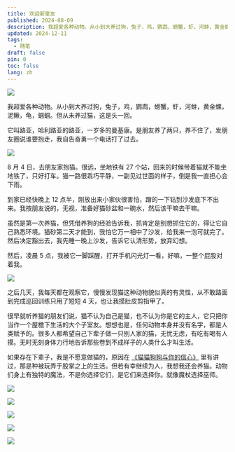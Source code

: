 ```yaml
---
title: 欢迎新室友
published: 2024-08-09
description: 我超爱各种动物。从小到大养过狗，兔子，鸡，鹦鹉，螃蟹，虾，河蚌，黄金螺，泥鳅，龟，蝈蝈。但从未养过猫，这是头一回。
updated: 2024-12-11
tags:
  - 随笔
draft: false
pin: 0
toc: false
lang: zh
---
```


![](./_images/欢迎新室友-1754590543861.webp)

我超爱各种动物。从小到大养过狗，兔子，鸡，鹦鹉，螃蟹，虾，河蚌，黄金螺，泥鳅，龟，蝈蝈。但从未养过猫，这是头一回。

它叫路亚，哈利路亚的路亚，一岁多的曼基康。是朋友养了两只，养不住了，发朋友圈说谁要抱走，我自告奋勇一个电话打了过去。

![](./_images/欢迎新室友-1754590578805.webp)

8 月 4 日，去朋友家抱猫。很远，坐地铁有 27 个站，回来的时候带着猫就不能坐地铁了，只好打车。猫一路很乖巧平静，一副见过世面的样子，倒是我一直担心会下雨。

到家已经快晚上 12 点半，刚放出来小家伙很害怕，蹭的一下钻到沙发底下不出来。我按朋友说的，无视，准备好猫砂盆和一碗水，然后该干嘛去干嘛。

虽然是第一次养猫，但凭借养狗的经验告诉我，抓肯定是别想抓住它的，得让它自己熟悉环境。猫砂第二天才能到，我怕它万一相中了沙发，给我来一泡可就完了。然后决定豁出去，我先睡一晚上沙发，告诉它认清形势，放弃幻想。

然后，凌晨 5 点，我被它一脚踩醒，打开手机闪光灯一看，好嘛，一整个屁股对着我。

![](./_images/欢迎新室友-1754590653366.webp)

之后几天，我每天都在观察它，慢慢发现猫这种动物貌似真的有灵性，从不敢路面到完成巡回训练只用了短短 4 天，也让我摸肚皮剪指甲了。

很早就听养猫的朋友们说，猫不认为自己是猫，也不认为你是它的主人，它只把你当作一个屋檐下生活的大个子室友。想想也是，任何动物本身并没有名字，都是人类赋予的。很多人都希望自己下辈子做一只别人家的猫，无忧无虑，有吃有喝有人摸。无时无刻身体力行地告诉那些卷到不成样子的人类什么才叫生活。

如果存在下辈子，我是不愿意做猫的，原因在 [《猫猫狗狗与你的信心》](https://cgartlab.com/cats-and-dogs-with-your-confidence/ "《猫猫狗狗与你的信心》") 里有讲过，那是种被玩弄于股掌之上的生活。但若有幸继续为人，我想我还会养猫。动物们身上有独特的魔法，不是你选择它们，是它们来选择你。就像魔杖选择巫师。

![](./_images/欢迎新室友-1754590663829.webp)

![](./_images/欢迎新室友-1754590674747.webp)

![](./_images/欢迎新室友-1754590691347.webp)

![](./_images/欢迎新室友-1754590707977.webp)

![](./_images/欢迎新室友-1754590715831.webp)

